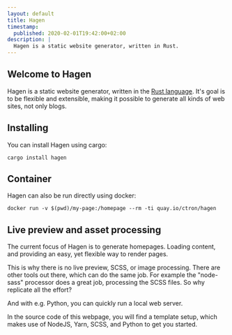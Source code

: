 ```yaml
---
layout: default
title: Hagen
timestamp:
  published: 2020-02-01T19:42:00+02:00
description: |
  Hagen is a static website generator, written in Rust.
---
```


## Welcome to Hagen

Hagen is a static website generator, written in the [Rust language](https://www.rust-lang.org/). It's goal is
to be flexible and extensible, making it possible to generate all kinds of web sites, not only blogs. 

## Installing

You can install Hagen using cargo:

    cargo install hagen

## Container

Hagen can also be run directly using docker:

    docker run -v $(pwd)/my-page:/homepage --rm -ti quay.io/ctron/hagen

## Live preview and asset processing

The current focus of Hagen is to generate homepages. Loading content, and providing
an easy, yet flexible way to render pages.

This is why there is no live preview, SCSS, or image processing. There are other
tools out there, which can do the same job. For example the "node-sass" processor
does a great job, processing the SCSS files. So why replicate all the effort?

And with e.g. Python, you can quickly run a local web server.

In the source code of this webpage, you will find a template setup, which makes
use of NodeJS, Yarn, SCSS, and Python to get you started.